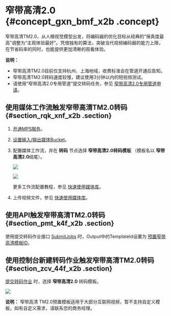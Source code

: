 # 窄带高清2.0 {#concept_gxn_bmf_x2b .concept}

窄带高清TM2.0，从人眼视觉模型出发，将编码器的优化目标从经典的“保真度最高”调整为“主观体验最好”。凭借独有的算法，突破当代视频编码器的能力上限，在节省码率的同时，也能提供更加清晰的观看体验。

**说明：** 

-   窄带高清TM2.0目前仅支持杭州、上海地域，收费标准会在管道开通后告知。
-   窄带高清TM2.0转码速度较慢，建议使用3分钟以内的短视频测试。
-   请使用“窄带高清2.0专用管道”提交转码任务，参见 [窄带高清2.0专用管道申请](https://page.aliyun.com/form/zhaidaigaoqing2/index.htm)。

## 使用媒体工作流触发窄带高清TM2.0转码 {#section_rqk_xnf_x2b .section}

1.  [开通MPS服务](https://help.aliyun.com/document_detail/29202.html)。
2.  [设置输入/输出媒体Bucket](../../../../cn.zh-CN/快速入门/快速使用媒体库.md#)。
3.  配置媒体工作流，并在 **转码** 节点选择 **窄带高清2.0转码模板** （模板名以 **窄带高清2.0**结尾）。

    ![](http://static-aliyun-doc.oss-cn-hangzhou.aliyuncs.com/assets/img/11360/153926171810007_zh-CN.png)

    ![](http://static-aliyun-doc.oss-cn-hangzhou.aliyuncs.com/assets/img/11360/153926171810008_zh-CN.png)

    更多工作流配置教程，参见 [快速使用媒体库](../../../../cn.zh-CN/快速入门/快速使用媒体库.md#)。

4.  上传视频文件，参见 [快速使用媒体库](../../../../cn.zh-CN/快速入门/快速使用媒体库.md#)。

## 使用API触发窄带高清TM2.0转码 {#section_pmt_k4f_x2b .section}

使用提交转码作业接口 [SubmitJobs](../../../../cn.zh-CN/API参考/转码接口/提交转码作业.md#) 时，Output中的TemplateId设置为 [预置窄带高清模板ID](../../../../cn.zh-CN/API参考/附录/预置模版详情.md#)。

## 使用控制台新建转码作业触发窄带高清TM2.0转码 {#section_zcv_44f_x2b .section}

[提交转码作业](https://help.aliyun.com/document_detail/29205.html) 时，选择 **窄带高清2.0** 转码模板。

![](http://static-aliyun-doc.oss-cn-hangzhou.aliyuncs.com/assets/img/11360/153926171810008_zh-CN.png)

**说明：** 窄带高清 TM2.0预置模板适用于大部分互联网视频，暂不支持自定义模板，如有自定义需求，请联系您的商务经理。

